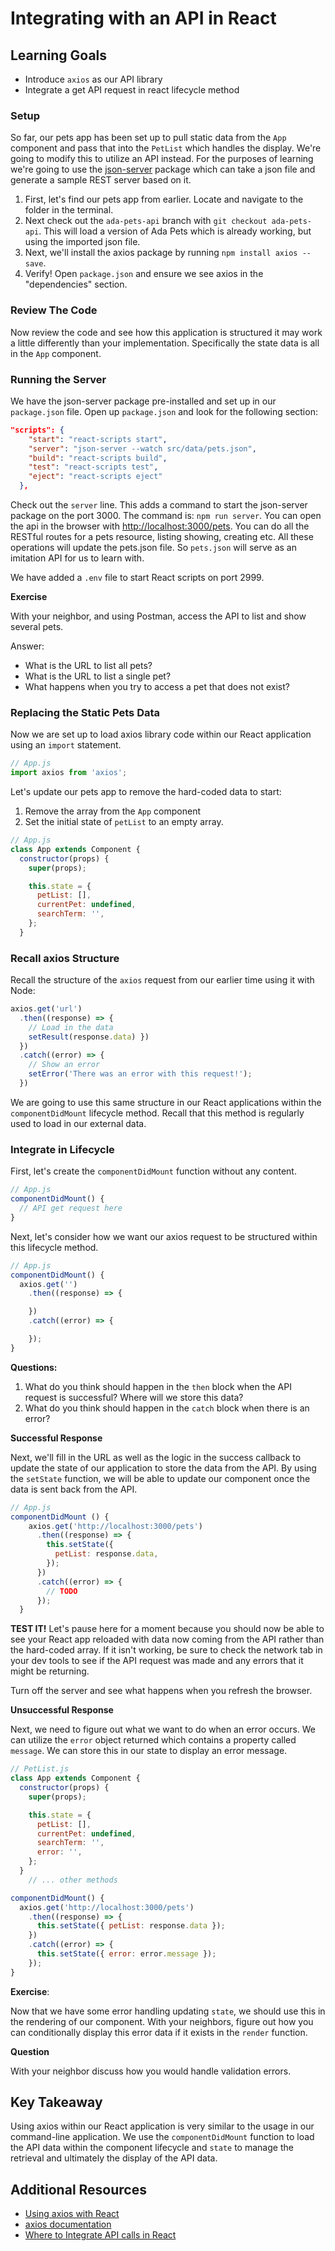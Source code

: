 # Integrating with an API in React

## Learning Goals

- Introduce `axios` as our API library
- Integrate a get API request in react lifecycle method

### Setup

So far, our pets app has been set up to pull static data from the `App` component and pass that into the `PetList` which handles the display. We're going to modify this to utilize an API instead.  For the purposes of learning we're going to use the [json-server](https://github.com/typicode/json-server) package which can take a json file and generate a sample REST server based on it.

1. First, let's find our pets app from earlier. Locate and navigate to the folder in the terminal.
2. Next check out the `ada-pets-api` branch with `git checkout ada-pets-api`.  This will load a version of Ada Pets which is already working, but using the imported json file.
3. Next, we'll install the axios package by running `npm install axios --save`.
4. Verify! Open `package.json` and ensure we see axios in the "dependencies" section.

### Review The Code

Now review the code and see how this application is structured it may work a little differently than your implementation.  Specifically the state data is all in the `App` component.

### Running the Server

We have the json-server package pre-installed and set up in our `package.json` file.  Open up `package.json` and look for the following section:

```json
"scripts": {
    "start": "react-scripts start",
    "server": "json-server --watch src/data/pets.json",
    "build": "react-scripts build",
    "test": "react-scripts test",
    "eject": "react-scripts eject"
  },
```

Check out the `server` line.  This adds a command to start the json-server package on the port 3000.  The command is: `npm run server`.  You can open the api in the browser with [http://localhost:3000/pets](http://localhost:3000/pets).  You can do all the RESTful routes for a pets resource, listing showing, creating etc.  All these operations will update the pets.json file.  So `pets.json` will serve as an imitation API for us to learn with.

We have added a `.env` file to start React scripts on port 2999.

**Exercise**

With your neighbor, and using Postman, access the API to list and show several pets.  

Answer: 

- What is the URL to list all pets?
- What is the URL to list a single pet?
- What happens when you try to access a pet that does not exist?

### Replacing the Static Pets Data

Now we are set up to load axios library code within our React application using an `import` statement.

```javascript
// App.js
import axios from 'axios';
```

Let's update our pets app to remove the hard-coded data to start:
1. Remove the array from the `App` component
2. Set the initial state of `petList` to an empty array.

```javascript
// App.js
class App extends Component {
  constructor(props) {
    super(props);

    this.state = {
      petList: [],
      currentPet: undefined,
      searchTerm: '',
    };
  }
```

### Recall axios Structure

Recall the structure of the `axios` request from our earlier time using it with Node:

```javascript
axios.get('url')
  .then((response) => {
    // Load in the data
    setResult(response.data) })
  })
  .catch((error) => {
    // Show an error
    setError('There was an error with this request!');
  })
```

We are going to use this same structure in our React applications within the `componentDidMount` lifecycle method. Recall that this method is regularly used to load in our external data.

### Integrate in Lifecycle

First, let's create the `componentDidMount` function without any content.

```javascript
// App.js
componentDidMount() {
  // API get request here
}
```

Next, let's consider how we want our axios request to be structured within this lifecycle method.

```javascript
// App.js
componentDidMount() {
  axios.get('')
    .then((response) => {

    })
    .catch((error) => {

    });
}
```

**Questions:**
1. What do you think should happen in the `then` block when the API request is successful? Where will we store this data?
2. What do you think should happen in the `catch` block when there is an error?

**Successful Response**

Next, we'll fill in the URL as well as the logic in the success callback to update the state of our application to store the data from the API. By using the `setState` function, we will be able to update our component once the data is sent back from the API.

```javascript
// App.js
componentDidMount () {
    axios.get('http://localhost:3000/pets')
      .then((response) => {
        this.setState({
          petList: response.data,
        });
      })
      .catch((error) => {
        // TODO
      });
  }
```

**TEST IT!** Let's pause here for a moment because you should now be able to see your React app reloaded with data now coming from the API rather than the hard-coded array. If it isn't working, be sure to check the network tab in your dev tools to see if the API request was made and any errors that it might be returning.

Turn off the server and see what happens when you refresh the browser.

**Unsuccessful Response**

Next, we need to figure out what we want to do when an error occurs. We can utilize the `error` object returned which contains a property called `message`. We can store this in our state to display an error message.

```javascript
// PetList.js
class App extends Component {
  constructor(props) {
    super(props);

    this.state = {
      petList: [],
      currentPet: undefined,
      searchTerm: '',
      error: '',
    };
  }
    // ... other methods

componentDidMount() {
  axios.get('http://localhost:3000/pets')
    .then((response) => {
      this.setState({ petList: response.data });
    })
    .catch((error) => {
      this.setState({ error: error.message });
    });
}
```

**Exercise**:

Now that we have some error handling updating `state`, we should use this in the rendering of our component. With your neighbors, figure out how you can conditionally display this error data if it exists in the `render` function.

**Question**

With your neighbor discuss how you would handle validation errors.

## Key Takeaway

Using axios within our React application is very similar to the usage in our command-line application. We use the `componentDidMount` function to load the API data within the component lifecycle and `state` to manage the retrieval and ultimately the display of the API data.

## Additional Resources

- [Using axios with React](https://alligator.io/react/axios-react/)
- [axios documentation](https://github.com/axios/axios)
- [Where to Integrate API calls in React](https://hackernoon.com/where-to-integrate-api-calls-in-reactjs-componentwillmount-vs-componentdidmount-710085dc05c3)

